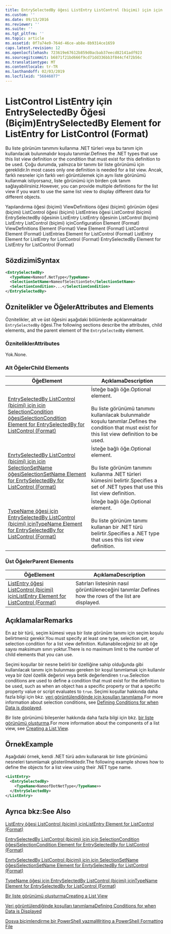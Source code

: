 ```yaml
---
title: EntrySelectedBy öğesi ListEntry ListControl (biçimi) için için | Microsoft Docs
ms.custom: ''
ms.date: 09/13/2016
ms.reviewer: ''
ms.suite: ''
ms.tgt_pltfrm: ''
ms.topic: article
ms.assetid: 0f7a74e9-764d-46ce-ab8e-8b9314ce1659
caps.latest.revision: 12
ms.openlocfilehash: 723619e67612b859d0acbab37eecd82141adf923
ms.sourcegitcommit: b6871f21bd666f9cd71dd336bb3f844cf472b56c
ms.translationtype: MT
ms.contentlocale: tr-TR
ms.lasthandoff: 02/03/2019
ms.locfileid: "56846077"
---
```

# <a name="entryselectedby-element-for-listentry-for-listcontrol-format"></a><span data-ttu-id="79559-102">ListControl ListEntry için EntrySelectedBy Öğesi (Biçim)</span><span class="sxs-lookup"><span data-stu-id="79559-102">EntrySelectedBy Element for ListEntry for ListControl (Format)</span></span>

<span data-ttu-id="79559-103">Bu liste görünüm tanımını kullanma .NET türleri veya bu tanım için kullanılacak bulunmalıdır koşulu tanımlar.</span><span class="sxs-lookup"><span data-stu-id="79559-103">Defines the .NET types that use this list view definition or the condition that must exist for this definition to be used.</span></span> <span data-ttu-id="79559-104">Çoğu durumda, yalnızca bir tanımı bir liste görünümü için gereklidir.</span><span class="sxs-lookup"><span data-stu-id="79559-104">In most cases only one definition is needed for a list view.</span></span> <span data-ttu-id="79559-105">Ancak, farklı nesneler için farklı veri görüntülemek için aynı liste görünümü kullanmak istiyorsanız, liste görünümü için birden çok tanım sağlayabilirsiniz.</span><span class="sxs-lookup"><span data-stu-id="79559-105">However, you can provide multiple definitions for the list view if you want to use the same list view to display different data for different objects.</span></span>

<span data-ttu-id="79559-106">Yapılandırma öğesi (biçimi) ViewDefinitions öğesi (biçimi) görünüm öğesi (biçimi) ListControl öğesi (biçimi) ListEntries öğesi ListControl (biçimi) EntrySelectedBy öğesinin ListEntry ListEntry öğesinin ListControl (biçimi) ListEntry ListControl (biçimi) için</span><span class="sxs-lookup"><span data-stu-id="79559-106">Configuration Element (Format) ViewDefinitions Element (Format) View Element (Format) ListControl Element (Format) ListEntries Element for ListControl (Format) ListEntry Element for ListEntry for ListControl (Format) EntrySelectedBy Element for ListEntry for ListControl (Format)</span></span>

## <a name="syntax"></a><span data-ttu-id="79559-107">Sözdizimi</span><span class="sxs-lookup"><span data-stu-id="79559-107">Syntax</span></span>

```xml
<EntrySelectedBy>
  <TypeName>Nameof.NetType</TypeName>
  <SelectionSetName>NameofSelectionSet</SelectionSetName>
  <SelectionCondition>...</SelectionCondition>
</EntrySelectedBy>
```

## <a name="attributes-and-elements"></a><span data-ttu-id="79559-108">Öznitelikler ve Öğeler</span><span class="sxs-lookup"><span data-stu-id="79559-108">Attributes and Elements</span></span>

<span data-ttu-id="79559-109">Öznitelikler, alt ve üst öğesini aşağıdaki bölümlerde açıklanmaktadır `EntrySelectedBy` öğesi.</span><span class="sxs-lookup"><span data-stu-id="79559-109">The following sections describe the attributes, child elements, and the parent element of the `EntrySelectedBy` element.</span></span>

### <a name="attributes"></a><span data-ttu-id="79559-110">Öznitelikler</span><span class="sxs-lookup"><span data-stu-id="79559-110">Attributes</span></span>

<span data-ttu-id="79559-111">Yok.</span><span class="sxs-lookup"><span data-stu-id="79559-111">None.</span></span>

### <a name="child-elements"></a><span data-ttu-id="79559-112">Alt Öğeler</span><span class="sxs-lookup"><span data-stu-id="79559-112">Child Elements</span></span>

|<span data-ttu-id="79559-113">Öğe</span><span class="sxs-lookup"><span data-stu-id="79559-113">Element</span></span>|<span data-ttu-id="79559-114">Açıklama</span><span class="sxs-lookup"><span data-stu-id="79559-114">Description</span></span>|
|-------------|-----------------|
|[<span data-ttu-id="79559-115">EntrySelectedBy ListControl (biçimi) için için SelectionCondition öğesi</span><span class="sxs-lookup"><span data-stu-id="79559-115">SelectionCondition Element for EntrySelectedBy for ListControl  (Format)</span></span>](./selectioncondition-element-for-entryselectedby-for-listcontrol-format.md)|<span data-ttu-id="79559-116">İsteğe bağlı öğe.</span><span class="sxs-lookup"><span data-stu-id="79559-116">Optional element.</span></span><br /><br /> <span data-ttu-id="79559-117">Bu liste görünümü tanımını kullanılacak bulunmalıdır koşulu tanımlar.</span><span class="sxs-lookup"><span data-stu-id="79559-117">Defines the condition that must exist for this list view definition to be used.</span></span>|
|[<span data-ttu-id="79559-118">EnrtySelectedBy ListControl (biçimi) için için SelectionSetName öğesi</span><span class="sxs-lookup"><span data-stu-id="79559-118">SelectionSetName Element for EnrtySelectedBy for ListControl (Format)</span></span>](./selectionsetname-element-for-entryselectedby-for-listcontrol-format.md)|<span data-ttu-id="79559-119">İsteğe bağlı öğe.</span><span class="sxs-lookup"><span data-stu-id="79559-119">Optional element.</span></span><br /><br /> <span data-ttu-id="79559-120">Bu liste görünüm tanımını kullanma .NET türleri kümesini belirtir.</span><span class="sxs-lookup"><span data-stu-id="79559-120">Specifies a set of .NET types that use this list view definition.</span></span>|
|[<span data-ttu-id="79559-121">TypeName öğesi için EntrySelectedBy ListControl (biçimi) için</span><span class="sxs-lookup"><span data-stu-id="79559-121">TypeName Element for EntrySelectedBy for ListControl (Format)</span></span>](./typename-element-for-entryselectedby-for-listcontrol-format.md)|<span data-ttu-id="79559-122">İsteğe bağlı öğe.</span><span class="sxs-lookup"><span data-stu-id="79559-122">Optional element.</span></span><br /><br /> <span data-ttu-id="79559-123">Bu liste görünüm tanımı kullanan bir .NET türü belirtir.</span><span class="sxs-lookup"><span data-stu-id="79559-123">Specifies a .NET type that uses this list view definition.</span></span>|

### <a name="parent-elements"></a><span data-ttu-id="79559-124">Üst Öğeler</span><span class="sxs-lookup"><span data-stu-id="79559-124">Parent Elements</span></span>

|<span data-ttu-id="79559-125">Öğe</span><span class="sxs-lookup"><span data-stu-id="79559-125">Element</span></span>|<span data-ttu-id="79559-126">Açıklama</span><span class="sxs-lookup"><span data-stu-id="79559-126">Description</span></span>|
|-------------|-----------------|
|[<span data-ttu-id="79559-127">ListEntry öğesi ListControl (biçimi) için</span><span class="sxs-lookup"><span data-stu-id="79559-127">ListEntry Element for ListControl (Format)</span></span>](./listentry-element-for-listcontrol-format.md)|<span data-ttu-id="79559-128">Satırları listesinin nasıl görüntüleneceğini tanımlar.</span><span class="sxs-lookup"><span data-stu-id="79559-128">Defines how the rows of the list are displayed.</span></span>|

## <a name="remarks"></a><span data-ttu-id="79559-129">Açıklamalar</span><span class="sxs-lookup"><span data-stu-id="79559-129">Remarks</span></span>

<span data-ttu-id="79559-130">En az bir türü, seçim kümesi veya bir liste görünüm tanımı için seçim koşulu belirtmeniz gerekir.</span><span class="sxs-lookup"><span data-stu-id="79559-130">You must specify at least one type, selection set, or selection condition for a list view definition.</span></span> <span data-ttu-id="79559-131">Kullanabileceğiniz bir alt öğe sayısı maksimum sınırı yoktur.</span><span class="sxs-lookup"><span data-stu-id="79559-131">There is no maximum limit to the number of child elements that you can use.</span></span>

<span data-ttu-id="79559-132">Seçimi koşullar bir nesne belirli bir özelliğine sahip olduğunda gibi kullanılacak tanımı için bulunması gereken bir koşul tanımlamak için kullanılır veya bir özel özellik değerini veya betik değerlendiren `true`.</span><span class="sxs-lookup"><span data-stu-id="79559-132">Selection conditions are used to define a condition that must exist for the definition to be used, such as when an object has a specific property or that a specific property value or script evaluates to `true`.</span></span> <span data-ttu-id="79559-133">Seçimi koşullar hakkında daha fazla bilgi için bkz. [veri görüntülendiğinde için koşulları tanımlama](./defining-conditions-for-displaying-data.md).</span><span class="sxs-lookup"><span data-stu-id="79559-133">For more information about selection conditions, see [Defining Conditions for when Data is displayed](./defining-conditions-for-displaying-data.md).</span></span>

<span data-ttu-id="79559-134">Bir liste görünümü bileşenler hakkında daha fazla bilgi için bkz. [bir liste görünümü oluşturma](./creating-a-list-view.md).</span><span class="sxs-lookup"><span data-stu-id="79559-134">For more information about the components of a list view, see [Creating a List View](./creating-a-list-view.md).</span></span>

## <a name="example"></a><span data-ttu-id="79559-135">Örnek</span><span class="sxs-lookup"><span data-stu-id="79559-135">Example</span></span>

<span data-ttu-id="79559-136">Aşağıdaki örnek, kendi .NET türü adını kullanarak bir liste görünümü nesneleri tanımlamak gösterilmektedir.</span><span class="sxs-lookup"><span data-stu-id="79559-136">The following example shows how to define the objects for a list view using their .NET type name.</span></span>

```xml
<ListEntry>
  <EntrySelectedBy>
    <TypeName>NameofDotNetType</TypeName>>
  </EntrySelectedBy>
</ListEntry>
```

## <a name="see-also"></a><span data-ttu-id="79559-137">Ayrıca bkz:</span><span class="sxs-lookup"><span data-stu-id="79559-137">See Also</span></span>

[<span data-ttu-id="79559-138">ListEntry öğesi ListControl (biçimi) için</span><span class="sxs-lookup"><span data-stu-id="79559-138">ListEntry Element for ListControl (Format)</span></span>](./listentry-element-for-listcontrol-format.md)

[<span data-ttu-id="79559-139">EntrySelectedBy ListControl (biçimi) için için SelectionCondition öğesi</span><span class="sxs-lookup"><span data-stu-id="79559-139">SelectionCondition Element for EntrySelectedBy for ListControl (Format)</span></span>](./selectioncondition-element-for-entryselectedby-for-listcontrol-format.md)

[<span data-ttu-id="79559-140">EnrtySelectedBy ListControl (biçimi) için için SelectionSetName öğesi</span><span class="sxs-lookup"><span data-stu-id="79559-140">SelectionSetName Element for EnrtySelectedBy for ListControl (Format)</span></span>](./selectionsetname-element-for-entryselectedby-for-listcontrol-format.md)

[<span data-ttu-id="79559-141">TypeName öğesi için EntrySelectedBy ListControl (biçimi) için</span><span class="sxs-lookup"><span data-stu-id="79559-141">TypeName Element for EntrySelectedBy for ListControl (Format)</span></span>](./typename-element-for-entryselectedby-for-listcontrol-format.md)

[<span data-ttu-id="79559-142">Bir liste görünümü oluşturma</span><span class="sxs-lookup"><span data-stu-id="79559-142">Creating a List View</span></span>](./creating-a-list-view.md)

[<span data-ttu-id="79559-143">Veri görüntülendiğinde koşulları tanımlama</span><span class="sxs-lookup"><span data-stu-id="79559-143">Defining Conditions for when Data is Displayed</span></span>](./defining-conditions-for-displaying-data.md)

[<span data-ttu-id="79559-144">Dosya biçimlendirme bir PowerShell yazma</span><span class="sxs-lookup"><span data-stu-id="79559-144">Writing a PowerShell Formatting File</span></span>](./writing-a-powershell-formatting-file.md)
